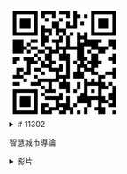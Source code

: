<img src="exported_qrcode_image_600.png" width="200" height="200">

<details>
<summary>
# 11302
  
智慧城市導論
</summary>

|項次 | 項目 |內容 |
|---:|------|------|
|1 | 圖片 | <img src="33523.jpg" width="100" Height="100" />
|2 |姓名 |曾俊宏 |
|3 | 職稱 | 引擎技師 |
|3 | 任職公司 | 合同興 |
</details>

<details>
<summary>
影片
</summary>

  觀看影片一
<a href="https://www.youtube.com/watch?v=Ir4tPD86rFA" target="_blank">【魔物獵人世界：Iceborne】全BOSS出場動畫(含冰原+全DLC) - 4K60FPS高流暢版本 - 怪物猎人世界：冰原 - Monster Hunter World - MHWIB</a>
<br>
<a href="https://www.youtube.com/watch?v=Ir4tPD86rFA" target="_blank"><img src="http://img.youtube.com/vi/Ir4tPD86rFA/0.jpg" 
alt="【魔物獵人世界：Iceborne】全BOSS出場動畫(含冰原+全DLC) - 4K60FPS高流暢版本 - 怪物猎人世界：冰原 - Monster Hunter World - MHWIB" width="800" height="500" border="10" /></a>
<br>影片取自 youtube
